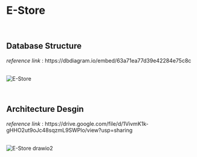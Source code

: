 # E-Store
<br>
<h2> Database Structure </h2>
 <em>reference link</em> : https://dbdiagram.io/embed/63a71ea77d39e42284e75c8c
<br>
<br>

![E-Store](https://user-images.githubusercontent.com/88606859/209450293-13f6a299-60f9-41c1-a676-4e5595ce0f12.png)

<br>

<h2> Architecture Desgin </h2>
 <em> reference link </em> : https://drive.google.com/file/d/1VivmK1k-gHHO2ut9oJc48sqzmL9SWPlo/view?usp=sharing
 <br>
 <br>
 
 
![E-Store drawio2](https://user-images.githubusercontent.com/88606859/209451673-b39ddb73-71a5-44a1-8c7f-f01a997f86e0.png)
